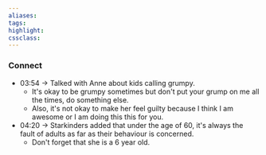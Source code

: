 ```yaml
---
aliases:  
tags:
highlight:  
cssclass:
---
```



### Connect
- 03:54 → Talked with Anne about kids calling grumpy.
	- It's okay to be grumpy sometimes but don't put your grump on me all the times, do something else.
	- Also, it's not okay to make her feel guilty because I think I am awesome or I am doing this this for you.
- 04:20 → Starkinders added that under the age of 60, it's always the fault of adults as far as their behaviour is concerned.
	- Don't forget that she is a 6 year old.
